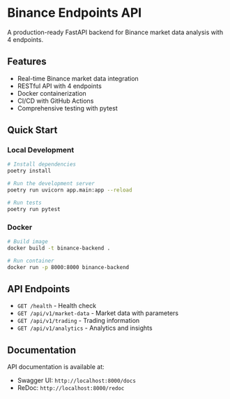 # Binance Endpoints API

A production-ready FastAPI backend for Binance market data analysis with 4 endpoints.

## Features

- Real-time Binance market data integration
- RESTful API with 4 endpoints
- Docker containerization
- CI/CD with GitHub Actions
- Comprehensive testing with pytest

## Quick Start

### Local Development

```bash
# Install dependencies
poetry install

# Run the development server
poetry run uvicorn app.main:app --reload

# Run tests
poetry run pytest
```

### Docker

```bash
# Build image
docker build -t binance-backend .

# Run container
docker run -p 8000:8000 binance-backend
```

## API Endpoints

- `GET /health` - Health check
- `GET /api/v1/market-data` - Market data with parameters
- `GET /api/v1/trading` - Trading information
- `GET /api/v1/analytics` - Analytics and insights

## Documentation

API documentation is available at:
- Swagger UI: `http://localhost:8000/docs`
- ReDoc: `http://localhost:8000/redoc` 